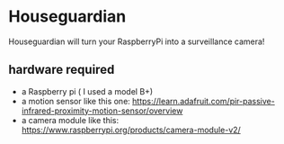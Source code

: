 # Houseguardian
Houseguardian will turn your RaspberryPi into a surveillance camera!

## hardware required
* a Raspberry pi ( I used a model B+)
* a motion sensor like this one: https://learn.adafruit.com/pir-passive-infrared-proximity-motion-sensor/overview
* a camera module like this: https://www.raspberrypi.org/products/camera-module-v2/
